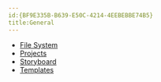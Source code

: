 ```yaml
---
id:{BF9E335B-B639-E50C-4214-4EEBEBBE74B5}  
title:General  
---
```


-   [File System](/recipes/ios/general/file_system) 
-  [Projects](/recipes/ios/general/projects)
-   [Storyboard](/recipes/ios/general/storyboard) 
-  [Templates](/recipes/ios/general/templates)